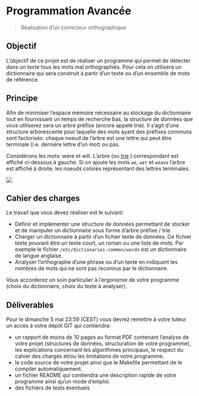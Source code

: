 # Programmation Avancée

>  Réalisation d’un correcteur orthographique

## Objectif

L’objectif de ce projet est de réaliser un programme qui permet de détecter dans un texte tous les mots mal orthographiés. Pour cela on utilisera un dictionnaire qui sera construit à partir d’un texte ou d’un ensemble de mots de référence.

## Principe

Afin de minimiser l’espace mémoire nécessaire au stockage du dictionnaire tout en fournissant un temps de recherche bas, la structure de données que vous utiliserez sera un arbre préfixe (encore appelé trie). Il s’agit d’une structure arborescente pour laquelle des mots ayant des préfixes communs sont factorisés: chaque noeud de l’arbre est une lettre qui peut être terminale (i.e. dernière lettre d’un mot) ou pas.

Considérons les mots: were et will. L’arbre (ou  [trie](https://en.wikipedia.org/wiki/Trie) ) correspondant est affiché ci-dessous à gauche. Si on ajoute les mots `we`, `wet` et `weave` l’arbre est affiché à droite; les noeuds colorés représentant des lettres terminales.

 ![](img/exemple_trie.png)

## Cahier des charges

Le travail que vous devez réaliser est le suivant:

- Définir et implémenter une structure de données permettant de stocker et de manipuler un dictionnaire sous forme d’arbre préfixe / trie.
- Charger un dictionnaire à partir d’un fichier texte de données. Ce fichier texte pouvant être un texte court, un roman ou une liste de mots. Par exemple le fichier `/etc/dictionaries-common/words` est un dictionnaire de langue anglaise.
- Analyser l’orthographe d’une phrase ou d’un texte en indiquant les nombres de mots qui ne sont pas reconnus par le dictionnaire.

Vous accorderez un soin particulier à l’ergonomie de votre programme (choix du dictionnaire, choix du texte à analyser).

## Déliverables

Pour le dimanche 5 mai 23:59 (CEST) vous devrez remettre à votre tuteur un accès à votre dépôt GIT qui contiendra:
- un rapport de moins de 10 pages au format PDF contenant l’analyse de votre projet (structures de données, structuration de votre programme), les explications concernant les algorithmes principaux, le respect du cahier des charges et/ou les limitations de votre programme.
- le code source de votre projet ainsi que le Makefile permettant de le compiler automatiquement.
- un fichier README qui contiendra une description rapide de votre programme ainsi qu’un mode d’emploi.
- des fichiers de tests éventuels
